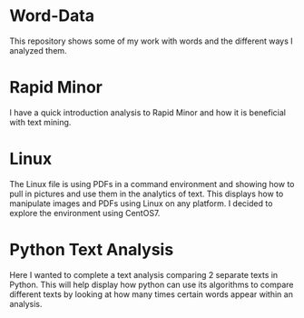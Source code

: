 # Word-Data
This repository shows some of my work with words and the different ways I analyzed them.

# Rapid Minor
I have a quick introduction analysis to Rapid Minor and how it is beneficial with text mining.

# Linux
The Linux file is using PDFs in a command environment and showing how to pull in pictures and use them in the analytics of text. This displays how to manipulate images and PDFs using Linux on any platform. I decided to explore the environment using CentOS7.

# Python Text Analysis
Here I wanted to complete a text analysis comparing 2 separate texts in Python. This will help display how python can use its algorithms to compare different texts by looking at how many times certain words appear within an analysis.
